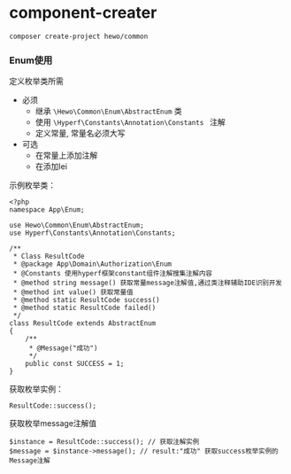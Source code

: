 # component-creater

```
composer create-project hewo/common
```

### Enum使用

定义枚举类所需

+ 必须
   + 继承 ```\Hewo\Common\Enum\AbstractEnum``` 类
   + 使用 ```\Hyperf\Constants\Annotation\Constants ``` 注解
   + 定义常量, 常量名必须大写
+ 可选
   + 在常量上添加注解
   + 在添加lei


示例枚举类：

```
<?php
namespace App\Enum;

use Hewo\Common\Enum\AbstractEnum;
use Hyperf\Constants\Annotation\Constants;

/**
 * Class ResultCode
 * @package App\Domain\Authorization\Enum
 * @Constants 使用hyperf框架constant组件注解搜集注解内容
 * @method string message() 获取常量message注解值,通过类注释辅助IDE识别开发
 * @method int value() 获取常量值
 * @method static ResultCode success() 
 * @method static ResultCode failed()
 */
class ResultCode extends AbstractEnum
{
    /**
     * @Message("成功")
     */
    public const SUCCESS = 1;
}
```

获取枚举实例：

```
ResultCode::success();
```

获取枚举message注解值
```
$instance = ResultCode::success(); // 获取注解实例
$message = $instance->message(); // result:"成功" 获取success枚举实例的Message注解
```

